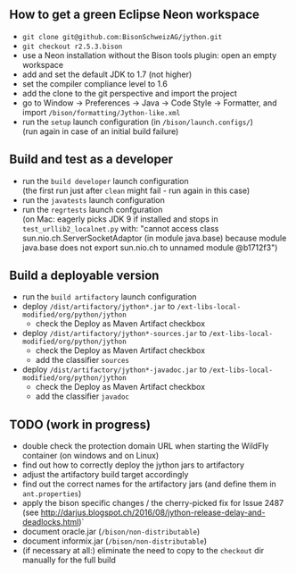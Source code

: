 ## How to get a green Eclipse Neon workspace

- `git clone git@github.com:BisonSchweizAG/jython.git`
- `git checkout r2.5.3.bison`
- use a Neon installation without the Bison tools plugin: open an empty workspace
- add and set the default JDK to 1.7 (not higher)
- set the compiler compliance level to 1.6
- add the clone to the git perspective and import the project
- go to Window -> Preferences -> Java -> Code Style -> Formatter, and import `/bison/formatting/Jython-like.xml` 
- run the `setup` launch configuration (in `/bison/launch.configs/`) <br/>(run again in case of an initial build failure)


## Build and test as a developer

- run the `build developer` launch configuration <br/>(the first run just after `clean` might fail - run again in this case)
- run the `javatests` launch configuration
- run the `regrtests` launch confguration <br/>(on Mac: eagerly picks JDK 9 if installed and stops in `test_urllib2_localnet.py` with: "cannot access class sun.nio.ch.ServerSocketAdaptor (in module java.base) because module java.base does not export sun.nio.ch to unnamed module @b1712f3")


## Build a deployable version 
* run the `build artifactory` launch configuration
* deploy `/dist/artifactory/jython*.jar` to `/ext-libs-local-modified/org/python/jython`
  * check the Deploy as Maven Artifact checkbox
* deploy `/dist/artifactory/jython*-sources.jar` to `/ext-libs-local-modified/org/python/jython`
  * check the Deploy as Maven Artifact checkbox
  * add the classifier `sources`
* deploy `/dist/artifactory/jython*-javadoc.jar` to `/ext-libs-local-modified/org/python/jython`
  * check the Deploy as Maven Artifact checkbox
  * add the classifier `javadoc`

 
## TODO (work in progress)
 - double check the protection domain URL when starting the WildFly container (on windows and on Linux)
 - find out how to correctly deploy the jython jars to artifactory
 - adjust the artifactory build target accordingly
 - find out the correct names for the artifactory jars (and define them in `ant.properties`)
 - apply the bison specific changes / the cherry-picked fix for Issue 2487 (see http://darjus.blogspot.ch/2016/08/jython-release-delay-and-deadlocks.html)`
 - document oracle.jar (`/bison/non-distributable`)
 - document informix.jar (`/bison/non-distributable`)
 - (if necessary at all:) eliminate the need to copy to the `checkout` dir manually for the full build

